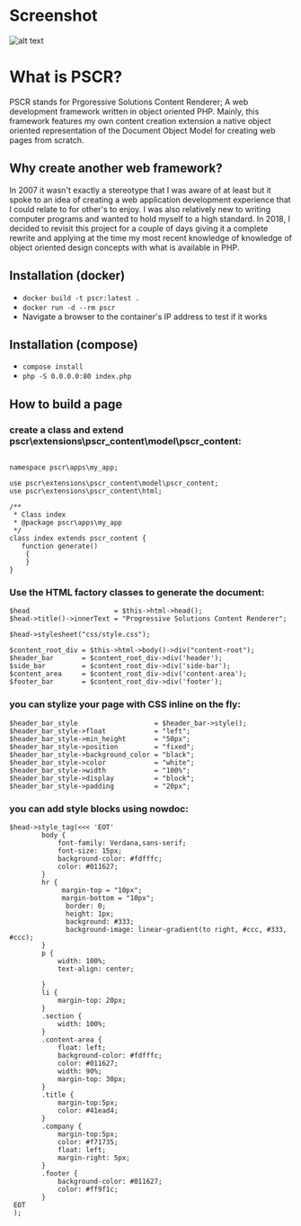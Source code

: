 # Screenshot
![alt text](https://github.com/paigeadelethompson/pscr_demo/pscr/raw/master/screenshots/1.png "screenshot")

# What is PSCR?

PSCR stands for Prgoressive Solutions Content Renderer; A web development framework written in object oriented PHP. Mainly, this framework features my own content creation extension a native object oriented representation of the Document Object Model for creating web pages from scratch. 

## Why create another web framework?

In 2007 it wasn't exactly a stereotype that I was aware of at least but it spoke to an idea of creating a web application development experience that 
I could relate to for other's to enjoy. I was also relatively new to writing computer programs and wanted to hold myself to a high standard. In 2018, 
I decided to revisit this project for a couple of days giving it a complete rewrite and applying at the time my most recent knowledge of knowledge 
of object oriented design concepts with what is available in PHP.

## Installation (docker)

- `docker build -t pscr:latest .`
- `docker run -d --rm pscr`
- Navigate a browser to the container's IP address to test if it works

## Installation (compose)

- `compose install`
- `php -S 0.0.0.0:80 index.php`

## How to build a page

### create a class and extend pscr\extensions\pscr_content\model\pscr_content:

```
              
namespace pscr\apps\my_app;

use pscr\extensions\pscr_content\model\pscr_content;
use pscr\extensions\pscr_content\html;

/**
 * Class index
 * @package pscr\apps\my_app
 */
class index extends pscr_content {
   function generate()
    {
    }
}
```

### Use the HTML factory classes to generate the document:

```
$head                     = $this->html->head();
$head->title()->innerText = "Progressive Solutions Content Renderer";

$head->stylesheet("css/style.css"); 

$content_root_div = $this->html->body()->div("content-root");
$header_bar       = $content_root_div->div('header');
$side_bar         = $content_root_div->div('side-bar');
$content_area     = $content_root_div->div('content-area');
$footer_bar       = $content_root_div->div('footer');
```
            

### you can stylize your page with CSS inline on the fly:

```
$header_bar_style                   = $header_bar->style();
$header_bar_style->float            = "left";
$header_bar_style->min_height       = "50px";
$header_bar_style->position         = "fixed";
$header_bar_style->background_color = "black";
$header_bar_style->color            = "white";
$header_bar_style->width            = "100%";
$header_bar_style->display          = "block";
$header_bar_style->padding          = "20px";
```
            

### you can add style blocks using nowdoc:

```
$head->style_tag(<<< 'EOT'
        body {
            font-family: Verdana,sans-serif;
            font-size: 15px;
            background-color: #fdfffc;
            color: #011627;
        }
        hr {
             margin-top = "10px";
             margin-bottom = "10px";
              border: 0; 
              height: 1px; 
              background: #333; 
              background-image: linear-gradient(to right, #ccc, #333, #ccc);
        }
        p {
            width: 100%;
            text-align: center;
            
        }        
        li { 
            margin-top: 20px;
        }
        .section {
            width: 100%;
        }
        .content-area {
            float: left;
            background-color: #fdfffc;
            color: #011627;
            width: 90%;
            margin-top: 30px;
        }
        .title {
            margin-top:5px;
            color: #41ead4;            
        }
        .company {
            margin-top:5px;
            color: #f71735;
            float: left;
            margin-right: 5px;
        }
        .footer {
            background-color: #011627;
            color: #ff9f1c;
        }
 EOT
 );
            
```
